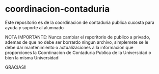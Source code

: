 # coordinacion-contaduria
Este repositorio es de la coordinacion de contaduria publica cucosta para ayuda y soporte al alumnado

NOTA IMPORTANTE:
Nunca cambiar el reporitorio de publico a privado, ademas de que no debe ser borrardo ningun archivo, simplemete se le debe dar mantenimiento o actualizaciones a la informacion que proporciones la Coordinacion de Contaduria Publica de la Universidad o bien la misma Universidad

GRACIAS!!
